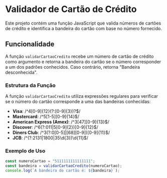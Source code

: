 # Validador de Cartão de Crédito

Este projeto contém uma função JavaScript que valida números de cartões de crédito e identifica a bandeira do cartão com base no número fornecido.

## Funcionalidade

A função `validarCartaoCredito` recebe um número de cartão de crédito como argumento e retorna a bandeira do cartão se o número corresponder a um dos padrões conhecidos. Caso contrário, retorna "Bandeira desconhecida".

### Estrutura da Função

A função `validarCartaoCredito` utiliza expressões regulares para verificar se o número do cartão corresponde a uma das bandeiras conhecidas:

- **Visa**: /^4[0-9]{12}(?:[0-9]{3})?$/
- **Mastercard**: /^5[1-5][0-9]{14}$/
- **American Express (Amex)**: /^3[47][0-9]{13}$/
- **Discover**: /^6(?:011|5[0-9]{2})[0-9]{12}$/
- **Diners Club**: /^3(?:0[0-5]|[68][0-9])[0-9]{11}$/
- **JCB**: /^(?:2131|1800|35\d{3})\d{11}$/

### Exemplo de Uso

```javascript
const numeroCartao = "5111111111111111";
const bandeira = validarCartaoCredito(numeroCartao);
console.log(`A bandeira do cartão é: ${bandeira}`);
```
